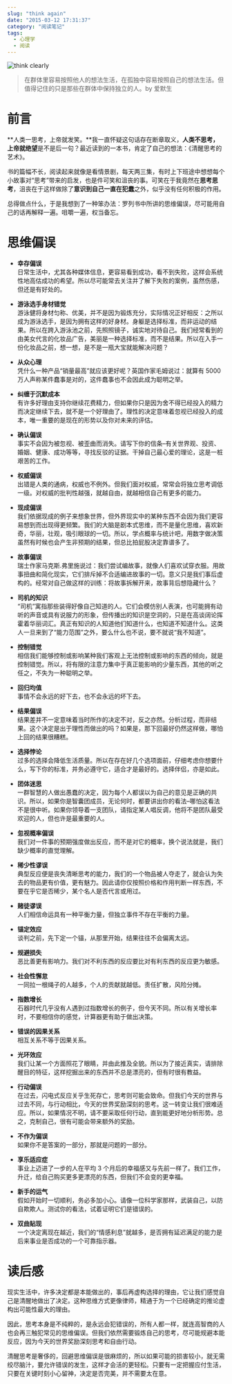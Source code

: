 ```yaml
---
slug: "think again"
date: "2015-03-12 17:31:37"
category: "阅读笔记"
tags:
  - 心理学
  - 阅读
---
```


![think clearly](/images/whereareyou.jpg)

> 在群体里容易按照他人的想法生活，在孤独中容易按照自己的想法生活。但值得记住的只是那些在群体中保持独立的人。by 爱默生

# 前言

**人类一思考，上帝就发笑。**我一直怀疑这句话存在断章取义，**人类不思考，上帝就绝望**是不是后一句？最近读到的一本书，肯定了自己的想法：《清醒思考的艺术》。

书的篇幅不长，阅读起来就像是看情景剧，每天两三集，有时上下班途中想想每个小故事对“思考”带来的启发，也是件可笑和沮丧的事。可笑在于我竟然在**思考思考**，沮丧在于这样做除了**意识到自己一直在犯蠢**之外，似乎没有任何积极的作用。

总得做点什么，于是我想到了一种笨办法：罗列书中所讲的思维偏误，尽可能用自己的话再解释一遍。咀嚼一遍，权当备忘。

# 思维偏误

- **幸存偏误**  
  日常生活中，尤其各种媒体信息，更容易看到成功，看不到失败，这样会系统性地高估成功的希望。所以尽可能常去关注并了解下失败的案例，虽然伤感，但还是有好处的。

- **游泳选手身材错觉**  
  游泳健将身材匀称、优美，并不是因为锻炼充分，实际情况正好相反：之所以成为游泳选手，是因为拥有这样的好身材。身躯是选择标准，而非运动的结果。所以在跨入游泳池之前，先照照镜子，诚实地对待自己。我们经常看到的由美女代言的化妆品广告，美丽是一种选择标准，而不是结果。所以在入手一份化妆品之前，想一想，是不是一瓶大宝就能解决问题？

- **从众心理**  
  凭什么一种产品“销量最高”就应该更好呢？英国作家毛姆说过：就算有 5000 万人声称某件蠢事是对的，这件蠢事也不会因此成为聪明之举。

- **纠缠于沉默成本**  
  有许多好理由支持你继续花费精力，但如果你只是因为舍不得已经投入的精力而决定继续下去，就不是一个好理由了。理性的决定意味着忽视已经投入的成本，唯一重要的是现在的形势以及你对未来的评估。

- **确认偏误**  
  事实不会因为被忽视、被歪曲而消失。请写下你的信条–有关世界观、投资、婚姻、健康、成功等等，寻找反驳的证据。干掉自己最心爱的理论，这是一桩艰苦的工作。

- **权威偏误**  
  出错是人类的通病，权威也不例外。但我们面对权威，常常会将独立思考调低一级。对权威的批判性越强，就越自由，就越相信自己有更多的能力。

- **现成偏误**  
  我们依据现成的例子来想象世界，但外界现实中的某种东西不会因为我们更容易想到而出现得更频繁。我们的大脑是剧本式思维，而不是量化思维，喜欢新奇，华丽，壮观，吸引眼球的一切。所以，学点概率与统计吧，用数字做决策虽然有时候也会产生非预期的结果，但总比拍屁股决定靠谱多了。

- **故事偏误**  
  瑞士作家马克斯.弗里施说过：我们尝试编故事，就像人们喜欢试穿衣服。用故事扭曲和简化现实，它们排斥掉不合适编进故事的一切。意义只是我们事后虚构的。经常对自己做这样的训练：将故事拆解开来，故事背后想隐藏什么？

- **司机的知识**  
  “司机”寓指那些装得好像自己知道的人。它们会模仿别人表演，也可能拥有动听的声音或具有说服力的形象，但传播出的知识是空洞的，只是在高谈阔论挥霍着华丽词汇。真正有知识的人知道他们知道什么，也知道不知道什么。这类人一旦来到了“能力范围”之外，要么什么也不说，要不就说“我不知道”。

- **控制错觉**  
  相信我们能够控制或影响某种我们客观上无法控制或影响的东西的倾向，就是控制错觉。所以，将有限的注意力集中于真正能影响的少量东西，其他的听之任之，不失为一种聪明之举。

- **回归均值**  
  事情不会永远的好下去，也不会永远的坏下去。

- **结果偏误**  
  结果差并不一定意味着当时所作的决定不对，反之亦然。分析过程，而非结果。这个决定是出于理性而做出的吗？如果是，那下回最好仍然这样做，哪怕上回的结果很糟糕。

- **选择悖论**  
  过多的选择会降低生活质量。所以在存在好几个选项面前，仔细考虑你想要什么，写下你的标准，并务必遵守它，适合才是最好的。选择伴侣，亦是如此。

- **团体迷思**  
  一群智慧的人做出愚蠢的决定，因为每个人都误以为自己的意见是正确的共识。所以，如果你是智囊团成员，无论何时，都要讲出你的看法–哪怕这看法不是很中听。如果你领导着一支团队，请指定某人唱反调，他将不是团队最受欢迎的人，但也许是最重要的人。

- **忽视概率偏误**  
  我们对一件事的预期强度做出反应，而不是对它的概率，换个说法就是，我们缺少概率的直觉理解。

- **稀少性谬误**  
  典型反应便是丧失清晰思考的能力，我们的一个物品被人夺走了，就会认为失去的物品更有价值，更有魅力。因此请你仅按照价格和作用判断一样东西，不要在乎它是否稀少，某个名人是否代言或用过。

- **赌徒谬误**  
  人们相信命运具有一种平衡力量，但独立事件不存在平衡的力量。

- **锚定效应**  
  谈判之前，先下定一个锚，从那里开始，结果往往不会偏离太远。

- **规避损失**  
  恶比善更有影响力。我们对不利东西的反应要比对有利东西的反应更为敏感。

- **社会性懈怠**  
  一同拉一根绳子的人越多，个人的贡献就越低。责任扩散，风险分摊。

- **指数增长**  
  石器时代几乎没有人遇到过指数增长的例子，但今天不同。所以有关增长率时，不要相信你的感觉，计算器更有助于做出决策。

- **错误的因果关系**  
  相互关系不等于因果关系。

- **光环效应**  
  我们让某一个方面照花了眼睛，并由此推及全貌。所以为了接近真实，请排除醒目的特征，这样挖掘出来的东西并不总是漂亮的，但有时很有教益。

- **行动偏误**  
  在过去，闪电式反应关乎生死存亡，思考则可能会致命。但我们今天的世界与过去不同，与行动相比，今天的世界奖励深刻的思考。这一转变让我们很难适应。所以，如果情况不明，请不要采取任何行动，直到能更好地分析形势。总之，克制自己，很有可能会带来额外的奖励。

- **不作为偏误**  
  如果你不是答案的一部分，那就是问题的一部分。

- **享乐适应症**  
  事业上迈进了一步的人在平均 3 个月后的幸福感又与先前一样了。我们工作，升迁，给自己购买更多更漂亮的东西，但我们不会变的更幸福。

- **新手的运气**  
  假如开始时一切顺利，务必多加小心。请像一位科学家那样，武装自己，以防自欺欺人。测试你的看法，试着证明它们是错误的。

- **双曲贴现**  
  一个决定离现在越近，我们的“情感利息”就越多，是否拥有延迟满足的能力是后来事业是否成功的一个可靠指示器。

# 读后感

现实生活中，许多决定都是本能做出的，事后再虚构选择的理由，它让我们感觉自己是清醒地做出了决定。这种思维方式更像律师，精通于为一个已经确定的推论虚构出可能性最大的理由。

因此，思考本身是不纯粹的，是永远会犯错误的，所有人都一样，就连高智商的人也会再三触犯常见的思维偏误。但我们依然需要锻炼自己的思考，尽可能规避本能反应，因为今天的世界奖励深刻思考和自由行动。

清醒思考是奢侈的，回避思维偏误是很麻烦的，所以如果可能的损害较小，就无需绞尽脑汁，要允许错误的发生，这样才会活的更轻松。只要有一定把握应付生活，只要在关键时刻小心留神，决定是否完美，并不需要太在意。
